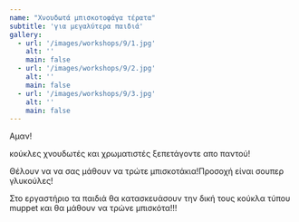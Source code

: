 ```yaml
---
name: "Χνουδωτά μπισκοτοφάγα τέρατα"
subtitle: 'για μεγαλύτερα παιδιά'
gallery:
  - url: '/images/workshops/9/1.jpg'
    alt: ''
    main: false
  - url: '/images/workshops/9/2.jpg'
    alt: ''
    main: false
  - url: '/images/workshops/9/3.jpg'
    alt: ''
    main: false
---
```


Αμαν!

κούκλες χνουδωτές και χρωματιστές ξεπετάγοντε απο παντού!

Θέλουν να να σας μάθουν να τρώτε μπισκοτάκια!Προσοχή είναι σουπερ γλυκούλες!

Στο εργαστήριο τα παιδιά θα κατασκευάσουν την δική τους κούκλα τύπου muppet και θα μάθουν να τρώνε μπισκότα!!!
